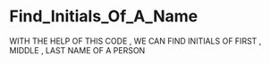 # Find_Initials_Of_A_Name
WITH  THE HELP OF THIS CODE , WE CAN FIND INITIALS OF FIRST , MIDDLE , LAST NAME OF A PERSON
